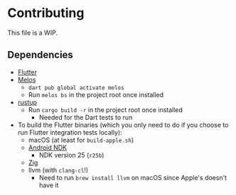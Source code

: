 # Contributing
This file is a WIP.

## Dependencies
- [Flutter](https://docs.flutter.dev/get-started/install)
- [Melos](https://melos.invertase.dev)
  - `dart pub global activate melos`
  - Run `melos bs` in the project root once installed
- [rustup](https://rustup.rs)
  - Run `cargo build -r` in the project root once installed
    - Needed for the Dart tests to run
- To build the Flutter binaries (which you only need to do if you choose to run Flutter integration tests locally):
  - macOS (at least for `build-apple.sh`)
  - [Android NDK](https://developer.android.com/ndk/downloads)
    - NDK version 25 (`r25b`)
  - [Zig](https://ziglang.org/learn/getting-started/#installing-zig)
  - llvm (with `clang-cl`!)
    - Need to run `brew install llvm` on macOS since Apple's doesn't have it
